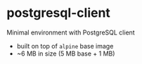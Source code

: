 # postgresql-client
Minimal environment with PostgreSQL client

* built on top of `alpine` base image
* ~6 MB in size (5 MB base + 1 MB)

